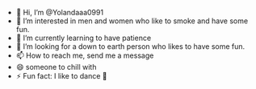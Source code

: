 - 👋 Hi, I’m @Yolandaaa0991
- 👀 I’m interested in men and women who like to smoke and have some fun. 
- 🌱 I’m currently learning to have patience 
- 💞️ I’m looking for a down to earth person who likes to have some fun.
- 📫 How to reach me, send me a message 
- 😄 someone to chill with 
- ⚡ Fun fact: I like to dance 💃 

<!---
Yolandaaa0991/Yolandaaa0991 is a ✨ special ✨ repository because its `README.md` (this file) appears on your GitHub profile.
You can click the Preview link to take a look at your changes.
--->
